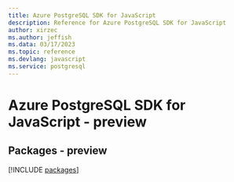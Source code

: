 ```yaml
---
title: Azure PostgreSQL SDK for JavaScript
description: Reference for Azure PostgreSQL SDK for JavaScript
author: xirzec
ms.author: jeffish
ms.data: 03/17/2023
ms.topic: reference
ms.devlang: javascript
ms.service: postgresql
---
```

# Azure PostgreSQL SDK for JavaScript - preview
## Packages - preview
[!INCLUDE [packages](postgresql-index.md)]